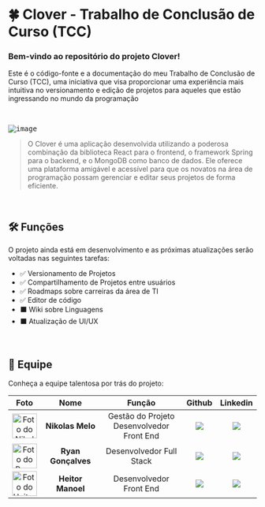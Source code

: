 # 🍀 Clover - Trabalho de Conclusão de Curso (TCC)

### Bem-vindo ao repositório do projeto Clover! </br>
Este é o código-fonte e a documentação do meu Trabalho de Conclusão de Curso (TCC), uma iniciativa que visa proporcionar uma experiência mais intuitiva no versionamento e edição de projetos para aqueles que estão ingressando no mundo da programação

</br>

<kbd> ![image](https://github.com/thepokenik/clover/assets/118072254/66318802-bad4-40a1-827b-90139928e525) </kbd>

> O Clover é uma aplicação desenvolvida utilizando a poderosa combinação da biblioteca React para o frontend, o framework Spring para o backend, e o MongoDB como banco de dados. Ele oferece uma plataforma amigável e acessível para que os novatos na área de programação possam gerenciar e editar seus projetos de forma eficiente.

<br>

## 🛠️ Funções

O projeto ainda está em desenvolvimento e as próximas atualizações serão voltadas nas seguintes tarefas:

- ✅ Versionamento de Projetos
- ✅ Compartilhamento de Projetos entre usuários
- ✅ Roadmaps sobre carreiras da área de TI
- ✅ Editor de código
- ⬛ Wiki sobre Linguagens
- ⬛ Atualização de UI/UX

<br>

## 🤝 Equipe

Conheça a equipe talentosa por trás do projeto:

| Foto | Nome | Função | Github | Linkedin |
| :---------: | :---------: | :---------------------: | :-----------------: | :-------: |
| <img src="https://github.com/thepokenik.png?size=50" width=50px alt="Foto do Nikolas"/> | **Nikolas Melo** | Gestão do Projeto<br>Desenvolvedor Front End | <a href="https://github.com/thepokenik"><img src="https://img.shields.io/badge/GitHub-100000?style=for-the-badge&logo=github&logoColor=white"></a> | <a href="https://www.linkedin.com/in/nikolas-melo-5743b1258/"><img src="https://img.shields.io/badge/LinkedIn-0077B5?style=for-the-badge&logo=linkedin&logoColor=white"></a> |
| <img src="https://github.com/RyanGustavoGoncalves.png?size=50" width=50px alt="Foto do Ryan"> | **Ryan Gonçalves** | Desenvolvedor Full Stack | <a href="https://github.com/RyanGustavoGoncalves"><img src="https://img.shields.io/badge/GitHub-100000?style=for-the-badge&logo=github&logoColor=white"></a> | <a href="https://www.linkedin.com/in/ryangonçalves/"><img src="https://img.shields.io/badge/LinkedIn-0077B5?style=for-the-badge&logo=linkedin&logoColor=white"></a> |
| <img src="https://github.com/lonelykkj.png?size=50" width=50px  alt="Foto do Heitor"> | **Heitor Manoel** | Desenvolvedor Front End | <a href="https://github.com/lonelykkj"><img src="https://img.shields.io/badge/GitHub-100000?style=for-the-badge&logo=github&logoColor=white"></a> | <a href="https://www.linkedin.com/in/heitor-manoel-465413250/"><img src="https://img.shields.io/badge/LinkedIn-0077B5?style=for-the-badge&logo=linkedin&logoColor=white"></a> |




